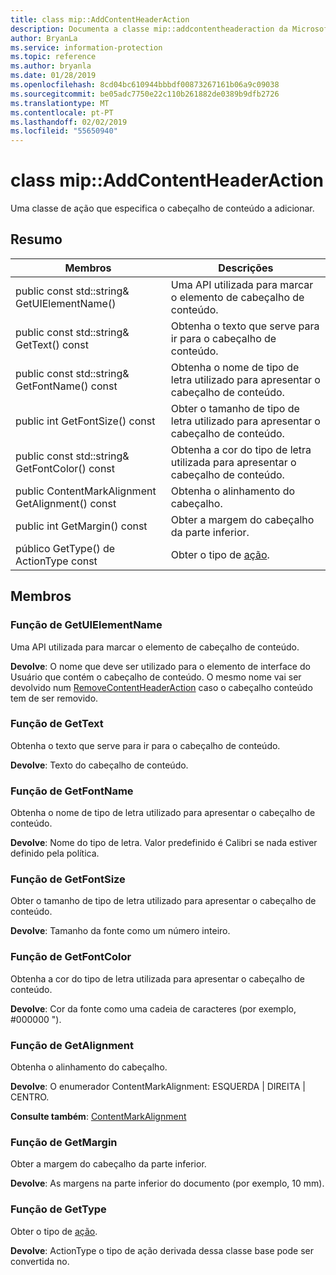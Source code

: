 ```yaml
---
title: class mip::AddContentHeaderAction
description: Documenta a classe mip::addcontentheaderaction da Microsoft Information Protection (MIP) SDK.
author: BryanLa
ms.service: information-protection
ms.topic: reference
ms.author: bryanla
ms.date: 01/28/2019
ms.openlocfilehash: 8cd04bc610944bbbdf00873267161b06a9c09038
ms.sourcegitcommit: be05adc7750e22c110b261882de0389b9dfb2726
ms.translationtype: MT
ms.contentlocale: pt-PT
ms.lasthandoff: 02/02/2019
ms.locfileid: "55650940"
---
```

# <a name="class-mipaddcontentheaderaction"></a>class mip::AddContentHeaderAction 
Uma classe de ação que especifica o cabeçalho de conteúdo a adicionar.
  
## <a name="summary"></a>Resumo
 Membros                        | Descrições                                
--------------------------------|---------------------------------------------
public const std::string& GetUIElementName()  |  Uma API utilizada para marcar o elemento de cabeçalho de conteúdo.
public const std::string& GetText() const  |  Obtenha o texto que serve para ir para o cabeçalho de conteúdo.
public const std::string& GetFontName() const  |  Obtenha o nome de tipo de letra utilizado para apresentar o cabeçalho de conteúdo.
public int GetFontSize() const  |  Obter o tamanho de tipo de letra utilizado para apresentar o cabeçalho de conteúdo.
public const std::string& GetFontColor() const  |  Obtenha a cor do tipo de letra utilizada para apresentar o cabeçalho de conteúdo.
public ContentMarkAlignment GetAlignment() const  |  Obtenha o alinhamento do cabeçalho.
public int GetMargin() const  |  Obter a margem do cabeçalho da parte inferior.
público GetType() de ActionType const  |  Obter o tipo de [ação](class_mip_action.md).
  
## <a name="members"></a>Membros
  
### <a name="getuielementname-function"></a>Função de GetUIElementName
Uma API utilizada para marcar o elemento de cabeçalho de conteúdo.

  
**Devolve**: O nome que deve ser utilizado para o elemento de interface do Usuário que contém o cabeçalho de conteúdo. O mesmo nome vai ser devolvido num [RemoveContentHeaderAction](class_mip_removecontentheaderaction.md) caso o cabeçalho conteúdo tem de ser removido.
  
### <a name="gettext-function"></a>Função de GetText
Obtenha o texto que serve para ir para o cabeçalho de conteúdo.

  
**Devolve**: Texto do cabeçalho de conteúdo.
  
### <a name="getfontname-function"></a>Função de GetFontName
Obtenha o nome de tipo de letra utilizado para apresentar o cabeçalho de conteúdo.

  
**Devolve**: Nome do tipo de letra. Valor predefinido é Calibri se nada estiver definido pela política.
  
### <a name="getfontsize-function"></a>Função de GetFontSize
Obter o tamanho de tipo de letra utilizado para apresentar o cabeçalho de conteúdo.

  
**Devolve**: Tamanho da fonte como um número inteiro.
  
### <a name="getfontcolor-function"></a>Função de GetFontColor
Obtenha a cor do tipo de letra utilizada para apresentar o cabeçalho de conteúdo.

  
**Devolve**: Cor da fonte como uma cadeia de caracteres (por exemplo, #000000 ").
  
### <a name="getalignment-function"></a>Função de GetAlignment
Obtenha o alinhamento do cabeçalho.

  
**Devolve**: O enumerador ContentMarkAlignment: ESQUERDA | DIREITA | CENTRO. 
  
**Consulte também**: [ContentMarkAlignment](mip-enums-and-structs.md#contentmarkalignment-enum)
  
### <a name="getmargin-function"></a>Função de GetMargin
Obter a margem do cabeçalho da parte inferior.

  
**Devolve**: As margens na parte inferior do documento (por exemplo, 10 mm).
  
### <a name="gettype-function"></a>Função de GetType
Obter o tipo de [ação](class_mip_action.md).

  
**Devolve**: ActionType o tipo de ação derivada dessa classe base pode ser convertida no.